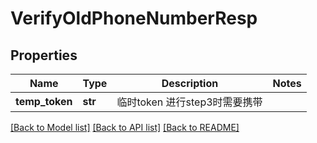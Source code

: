 # VerifyOldPhoneNumberResp

## Properties
Name | Type | Description | Notes
------------ | ------------- | ------------- | -------------
**temp_token** | **str** |  临时token 进行step3时需要携带 | 

[[Back to Model list]](../README.md#documentation-for-models) [[Back to API list]](../README.md#documentation-for-api-endpoints) [[Back to README]](../README.md)


